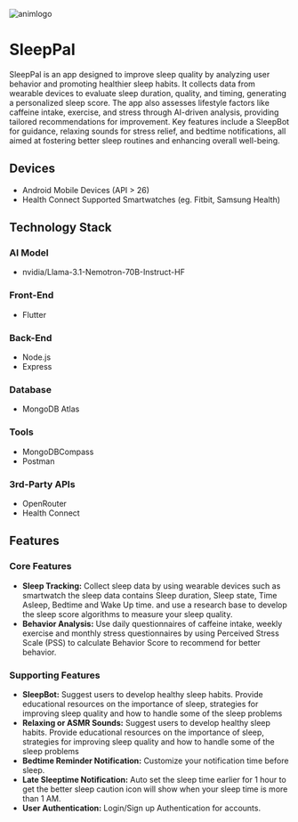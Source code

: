 ![animlogo](https://i.giphy.com/media/v1.Y2lkPTc5MGI3NjExZGY3a2Y3cmlxemZvbzJtanp0azMwejdxZGFzc3ZpZWx0emJlOXM1YSZlcD12MV9pbnRlcm5hbF9naWZfYnlfaWQmY3Q9Zw/AsM8vRtVbQzzAAzX3Q/giphy.gif)

# SleepPal
SleepPal is an app designed to improve sleep quality by analyzing user behavior and promoting healthier sleep habits. It collects data from wearable devices to evaluate sleep duration, quality, and timing, generating a personalized sleep score. The app also assesses lifestyle factors like caffeine intake, exercise, and stress through AI-driven analysis, providing tailored recommendations for improvement. Key features include a SleepBot for guidance, relaxing sounds for stress relief, and bedtime notifications, all aimed at fostering better sleep routines and enhancing overall well-being.

## Devices
* Android Mobile Devices (API > 26)
* Health Connect Supported Smartwatches (eg. Fitbit, Samsung Health)

## Technology Stack
### AI Model
* nvidia/Llama-3.1-Nemotron-70B-Instruct-HF

### Front-End
* Flutter

### Back-End
* Node.js
* Express

### Database
* MongoDB Atlas

### Tools
* MongoDBCompass
* Postman

### 3rd-Party APIs
* OpenRouter
* Health Connect

## Features
### Core Features
* **Sleep Tracking:** Collect sleep data by using wearable devices such as smartwatch the sleep data contains Sleep duration, Sleep state, Time Asleep, Bedtime and Wake Up time. and use a research base to develop the sleep score algorithms to measure your sleep quality.
* **Behavior Analysis:** Use daily questionnaires of caffeine intake, weekly exercise and monthly stress questionnaires by using Perceived Stress Scale (PSS) to calculate Behavior Score to recommend for better behavior.

### Supporting Features
* **SleepBot:** Suggest users to develop healthy sleep habits. Provide educational resources on the importance of sleep, strategies for improving sleep quality and how to handle some of the sleep problems
* **Relaxing or ASMR Sounds:** Suggest users to develop healthy sleep habits. Provide educational resources on the importance of sleep, strategies for improving sleep quality and how to handle some of the sleep problems
* **Bedtime Reminder Notification:** Customize your notification time before sleep.
* **Late Sleeptime Notification:** Auto set the sleep time earlier for 1 hour to get the better sleep caution icon will show when your sleep time is more than 1 AM.
* **User Authentication:** Login/Sign up Authentication for accounts.
